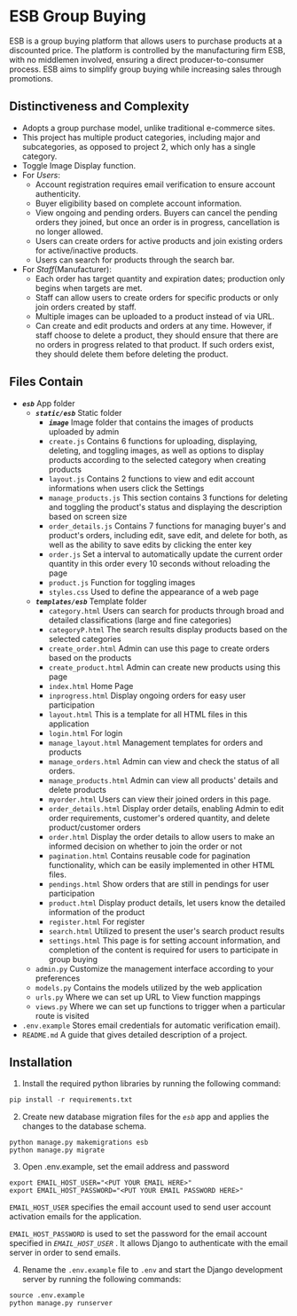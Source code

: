 # ESB Group Buying

ESB is a group buying platform that allows users to purchase products at a discounted price. The platform is controlled by the manufacturing firm ESB, with no middlemen involved, ensuring a direct producer-to-consumer process. ESB aims to simplify group buying while increasing sales through promotions.

## Distinctiveness and Complexity

-   Adopts a group purchase model, unlike traditional e-commerce sites.
-   This project has multiple product categories, including major and subcategories, as opposed to project 2, which only has a single category.
-   Toggle Image Display function.
-   For _Users_:
    -   Account registration requires email verification to ensure account authenticity.
    -   Buyer eligibility based on complete account information.
    -   View ongoing and pending orders. Buyers can cancel the pending orders they joined, but once an order is in progress, cancellation is no longer allowed.
    -   Users can create orders for active products and join existing orders for active/inactive products.
    -   Users can search for products through the search bar.
-   For _Staff_(Manufacturer):
    -   Each order has target quantity and expiration dates; production only begins when targets are met.
    -   Staff can allow users to create orders for specific products or only join orders created by staff.
    -   Multiple images can be uploaded to a product instead of via URL.
    -   Can create and edit products and orders at any time. However, if staff choose to delete a product, they should ensure that there are no orders in progress related to that product. If such orders exist, they should delete them before deleting the product.

## Files Contain

-   **_`esb`_** App folder
    -   **_`static/esb`_** Static folder
        -   **_`image`_** Image folder that contains the images of products uploaded by admin
        -   `create.js` Contains 6 functions for uploading, displaying, deleting, and toggling images, as well as options to display products according to the selected category when creating products
        -   `layout.js` Contains 2 functions to view and edit account informations when users click the Settings
        -   `manage_products.js` This section contains 3 functions for deleting and toggling the product's status and displaying the description based on screen size
        -   `order_details.js` Contains 7 functions for managing buyer's and product's orders, including edit, save edit, and delete for both, as well as the ability to save edits by clicking the enter key
        -   `order.js` Set a interval to automatically update the current order quantity in this order every 10 seconds without reloading the page
        -   `product.js` Function for toggling images
        -   `styles.css` Used to define the appearance of a web page
    -   **_`templates/esb`_** Template folder
        -   `category.html` Users can search for products through broad and detailed classifications (large and fine categories)
        -   `categoryP.html` The search results display products based on the selected categories
        -   `create_order.html` Admin can use this page to create orders based on the products
        -   `create_product.html` Admin can create new products using this page
        -   `index.html` Home Page
        -   `inprogress.html` Display ongoing orders for easy user participation
        -   `layout.html` This is a template for all HTML files in this application
        -   `login.html` For login
        -   `manage_layout.html` Management templates for orders and products
        -   `manage_orders.html` Admin can view and check the status of all orders.
        -   `manage_products.html` Admin can view all products' details and delete products
        -   `myorder.html` Users can view their joined orders in this page.
        -   `order_details.html` Display order details, enabling Admin to edit order requirements, customer's ordered quantity, and delete product/customer orders
        -   `order.html` Display the order details to allow users to make an informed decision on whether to join the order or not
        -   `pagination.html` Contains reusable code for pagination functionality, which can be easily implemented in other HTML files.
        -   `pendings.html` Show orders that are still in pendings for user participation
        -   `product.html` Display product details, let users know the detailed information of the product
        -   `register.html` For register
        -   `search.html` Utilized to present the user's search product results
        -   `settings.html` This page is for setting account information, and completion of the content is required for users to participate in group buying
    -   `admin.py` Customize the management interface according to your preferences
    -   `models.py` Contains the models utilized by the web application
    -   `urls.py` Where we can set up URL to View function mappings
    -   `views.py` Where we can set up functions to trigger when a particular route is visited
-   `.env.example` Stores email credentials for automatic verification email).
-   `README.md` A guide that gives detailed description of a project.

## Installation

1. Install the required python libraries by running the following command:

```python
pip install -r requirements.txt
```

2. Create new database migration files for the _`esb`_ app and applies the changes to the database schema.

```
python manage.py makemigrations esb
python manage.py migrate
```

3. Open .env.example, set the email address and password

```
export EMAIL_HOST_USER="<PUT YOUR EMAIL HERE>"
export EMAIL_HOST_PASSWORD="<PUT YOUR EMAIL PASSWORD HERE>"
```

`EMAIL_HOST_USER` specifies the email account used to send user account activation emails for the application.

`EMAIL_HOST_PASSWORD` is used to set the password for the email account specified in _`EMAIL_HOST_USER`_ . It allows Django to authenticate with the email server in order to send emails.

4. Rename the `.env.example` file to `.env` and start the Django development server by running the following commands:

```
source .env.example
python manage.py runserver
```
